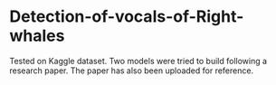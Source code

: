 # Detection-of-vocals-of-Right-whales
Tested on Kaggle dataset. Two models were tried to build following a research paper. The paper has also been uploaded for reference.
